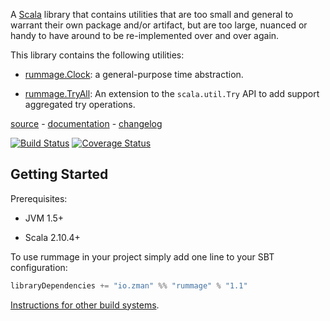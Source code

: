 A [Scala](http://www.scala-lang.org/) library that contains utilities that are too small and general to warrant their own package and/or artifact, but are too large, nuanced or handy to have around to be re-implemented over and over again.

This library contains the following utilities:


 - [rummage.Clock](http://zman.io/rummage/api/#rummage.Clock): a general-purpose time abstraction.

 - [rummage.TryAll](http://zman.io/rummage/api/#rummage.TryAll$): An extension to the `scala.util.Try` API to add support aggregated try operations.


[source](https://github.com/zmanio/rummage) - [documentation](http://zman.io/rummage/api/#rummage.package) - [changelog](changelog/)

[![Build Status](https://travis-ci.org/zmanio/rummage.png?branch=master)](https://travis-ci.org/zmanio/rummage) [![Coverage Status](https://coveralls.io/repos/zmanio/rummage/badge.png)](https://coveralls.io/r/zmanio/rummage)


## Getting Started

Prerequisites:

 - JVM 1.5+

 - Scala 2.10.4+

To use rummage in your project simply add one line to your SBT configuration:

```scala
libraryDependencies += "io.zman" %% "rummage" % "1.1"
```

[Instructions for other build systems](http://mvnrepository.com/artifact/io.zman/rummage_2.10/1.1).